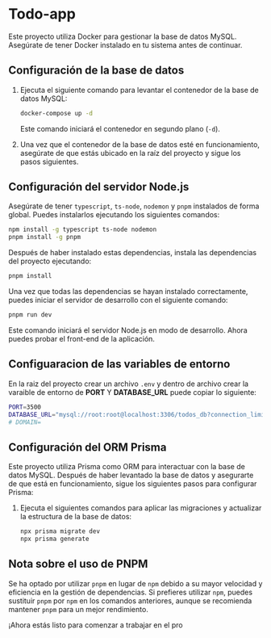 # Todo-app

Este proyecto utiliza Docker para gestionar la base de datos MySQL. Asegúrate de tener Docker instalado en tu sistema antes de continuar.

## Configuración de la base de datos

1. Ejecuta el siguiente comando para levantar el contenedor de la base de datos MySQL:

   ```bash
   docker-compose up -d
   ```

   Este comando iniciará el contenedor en segundo plano (`-d`).

2. Una vez que el contenedor de la base de datos esté en funcionamiento, asegúrate de que estás ubicado en la raíz del proyecto y sigue los pasos siguientes.

## Configuración del servidor Node.js

Asegúrate de tener `typescript`, `ts-node`, `nodemon` y `pnpm` instalados de forma global. Puedes instalarlos ejecutando los siguientes comandos:

```bash
npm install -g typescript ts-node nodemon
pnpm install -g pnpm
```

Después de haber instalado estas dependencias, instala las dependencias del proyecto ejecutando:

```bash
pnpm install
```

Una vez que todas las dependencias se hayan instalado correctamente, puedes iniciar el servidor de desarrollo con el siguiente comando:

```bash
pnpm run dev
```

Este comando iniciará el servidor Node.js en modo de desarrollo. Ahora puedes probar el front-end de la aplicación.

## Configuaracion de las variables de entorno
En la raiz del proyecto crear un archivo `.env` y dentro de archivo crear la varaible de entorno de **PORT** Y **DATABASE_URL** puede copiar lo siguiente:
```bash
PORT=3500
DATABASE_URL="mysql://root:root@localhost:3306/todos_db?connection_limit=5"
# DOMAIN=
```
## Configuración del ORM Prisma
Este proyecto utiliza Prisma como ORM para interactuar con la base de datos MySQL. Después de haber levantado la base de datos y asegurarte de que está en funcionamiento, sigue los siguientes pasos para configurar Prisma:
1. Ejecuta el siguientes comandos para aplicar las migraciones y actualizar la estructura de la base de datos:

   ```bash
   npx prisma migrate dev
   npx prisma generate
   ```

## Nota sobre el uso de PNPM

Se ha optado por utilizar `pnpm` en lugar de `npm` debido a su mayor velocidad y eficiencia en la gestión de dependencias. Si prefieres utilizar `npm`, puedes sustituir `pnpm` por `npm` en los comandos anteriores, aunque se recomienda mantener `pnpm` para un mejor rendimiento.

¡Ahora estás listo para comenzar a trabajar en el pro
